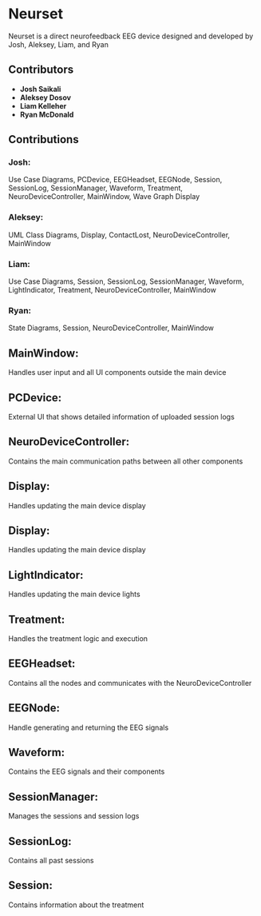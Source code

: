 # Neurset
Neurset is a direct neurofeedback EEG device designed and developed by Josh, Aleksey, Liam, and Ryan
## Contributors
- **Josh Saikali**
- **Aleksey Dosov**
- **Liam Kelleher**
- **Ryan McDonald**

## Contributions
### Josh:
Use Case Diagrams,
PCDevice,
EEGHeadset,
EEGNode,
Session,
SessionLog,
SessionManager,
Waveform,
Treatment,
NeuroDeviceController,
MainWindow,
Wave Graph Display

### Aleksey:
UML Class Diagrams,
Display,
ContactLost,
NeuroDeviceController,
MainWindow

### Liam:
Use Case Diagrams,
Session,
SessionLog,
SessionManager,
Waveform,
LightIndicator,
Treatment,
NeuroDeviceController,
MainWindow

### Ryan:
State Diagrams,
Session,
NeuroDeviceController,
MainWindow

## MainWindow:
Handles user input and all UI components outside the main device

## PCDevice:
External UI that shows detailed information of uploaded session logs

## NeuroDeviceController:
Contains the main communication paths between all other components

## Display:
Handles updating the main device display

## Display:
Handles updating the main device display

## LightIndicator:
Handles updating the main device lights

## Treatment:
Handles the treatment logic and execution

## EEGHeadset:
Contains all the nodes and communicates with the NeuroDeviceController

## EEGNode:
Handle generating and returning the EEG signals

## Waveform:
Contains the EEG signals and their components

## SessionManager:
Manages the sessions and session logs

## SessionLog:
Contains all past sessions

## Session:
Contains information about the treatment
